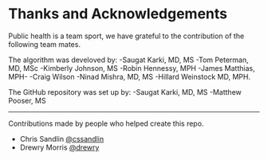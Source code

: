 # Thanks and Acknowledgements
Public health is a team sport, we have grateful to the contribution of the following team mates.

The algorithm was develoved by:
  -Saugat Karki, MD, MS
  -Tom Peterman, MD, MSc
  -Kimberly Johnson, MS
  -Robin Hennessy, MPH
  -James Matthias, MPH-
  -Craig Wilson
  -Ninad Mishra, MD, MS
  -Hillard Weinstock MD, MPH.

The GitHub repository was set up by:
-Saugat Karki, MD, MS
-Matthew Pooser, MS

----------------------------------------------------------------------------------------------------------------------------------------------------------------
Contributions made by people who helped create this repo.

* Chris Sandlin [@cssandlin](https://github.com/cssandlin)
* Drewry Morris [@drewry](https://github.com/drewry)
